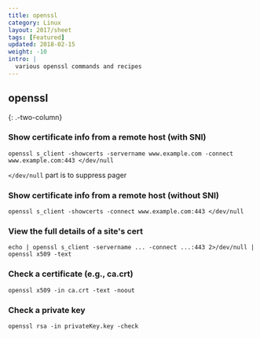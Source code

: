 ```yaml
---
title: openssl
category: Linux
layout: 2017/sheet
tags: [Featured]
updated: 2018-02-15
weight: -10
intro: |
  various openssl commands and recipes
---
```


openssl
-------
{: .-two-column}

### Show certificate info from a remote host (with SNI)

    openssl s_client -showcerts -servername www.example.com -connect www.example.com:443 </dev/null

`</dev/null` part is to suppress pager

### Show certificate info from a remote host (without SNI)

    openssl s_client -showcerts -connect www.example.com:443 </dev/null

### View the full details of a site's cert

    echo | openssl s_client -servername ... -connect ...:443 2>/dev/null | openssl x509 -text

### Check a certificate (e.g., ca.crt)

    openssl x509 -in ca.crt -text -noout

### Check a private key

    openssl rsa -in privateKey.key -check
